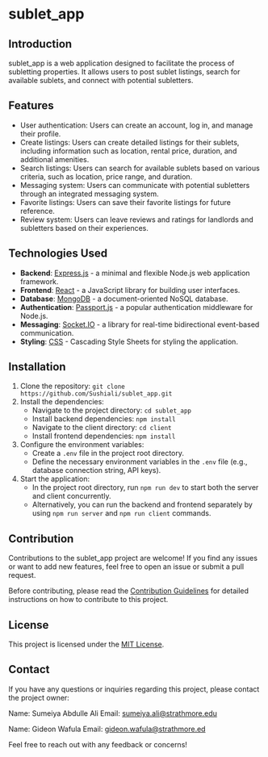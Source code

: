 # sublet_app

## Introduction
sublet_app is a web application designed to facilitate the process of subletting properties. It allows users to post sublet listings, search for available sublets, and connect with potential subletters.

## Features
- User authentication: Users can create an account, log in, and manage their profile.
- Create listings: Users can create detailed listings for their sublets, including information such as location, rental price, duration, and additional amenities.
- Search listings: Users can search for available sublets based on various criteria, such as location, price range, and duration.
- Messaging system: Users can communicate with potential subletters through an integrated messaging system.
- Favorite listings: Users can save their favorite listings for future reference.
- Review system: Users can leave reviews and ratings for landlords and subletters based on their experiences.

## Technologies Used
- **Backend**: [Express.js](https://expressjs.com/) - a minimal and flexible Node.js web application framework.
- **Frontend**: [React](https://reactjs.org/) - a JavaScript library for building user interfaces.
- **Database**: [MongoDB](https://www.mongodb.com/) - a document-oriented NoSQL database.
- **Authentication**: [Passport.js](http://www.passportjs.org/) - a popular authentication middleware for Node.js.
- **Messaging**: [Socket.IO](https://socket.io/) - a library for real-time bidirectional event-based communication.
- **Styling**: [CSS](https://developer.mozilla.org/en-US/docs/Web/CSS) - Cascading Style Sheets for styling the application.

## Installation
1. Clone the repository: `git clone https://github.com/Sushiali/sublet_app.git`
2. Install the dependencies:
   - Navigate to the project directory: `cd sublet_app`
   - Install backend dependencies: `npm install`
   - Navigate to the client directory: `cd client`
   - Install frontend dependencies: `npm install`
3. Configure the environment variables:
   - Create a `.env` file in the project root directory.
   - Define the necessary environment variables in the `.env` file (e.g., database connection string, API keys).
4. Start the application:
   - In the project root directory, run `npm run dev` to start both the server and client concurrently.
   - Alternatively, you can run the backend and frontend separately by using `npm run server` and `npm run client` commands.

## Contribution
Contributions to the sublet_app project are welcome! If you find any issues or want to add new features, feel free to open an issue or submit a pull request.

Before contributing, please read the [Contribution Guidelines](CONTRIBUTING.md) for detailed instructions on how to contribute to this project.

## License
This project is licensed under the [MIT License](LICENSE).
## Contact

If you have any questions or inquiries regarding this project, please contact the project owner:

Name: Sumeiya Abdulle Ali
Email: sumeiya.ali@strathmore.edu

Name: Gideon Wafula
Email: gideon.wafula@strathmore.ed

Feel free to reach out with any feedback or concerns!

